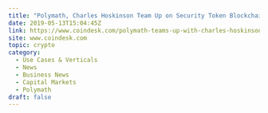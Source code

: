 ```yaml
---
title: "Polymath, Charles Hoskinson Team Up on Security Token Blockchain"
date: 2019-05-13T15:04:45Z
link: https://www.coindesk.com/polymath-teams-up-with-charles-hoskinson-to-build-a-blockchain-just-for-security-tokens?utm_medium=RSS&utm_source=hune
site: www.coindesk.com
topic: crypto
category:
  - Use Cases & Verticals
  - News
  - Business News
  - Capital Markets
  - Polymath
draft: false
---
```

